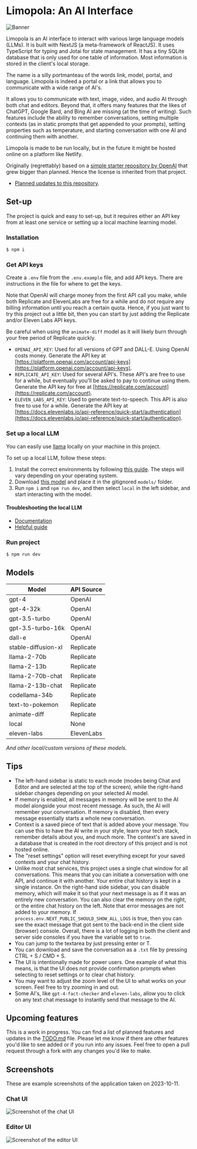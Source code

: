 # Limopola: An AI Interface

![Banner](./public/banner.png)

Limopola is an AI interface to interact with various large language models (LLMs). It is built with NextJS (a meta-framework of ReactJS). It uses TypeScript for typing and Jotai for state management. It has a tiny SQLite database that is only used for one table of information. Most information is stored in the client's local storage.

The name is a silly portmanteau of the words link, model, portal, and language. Limopola is indeed a portal or a link that allows you to communicate with a wide range of AI's.

It allows you to communicate with text, image, video, and audio AI through both chat and editors. Beyond that, it offers many features that the likes of ChatGPT, Google Bard, and Bing AI are missing (at the time of writing). Such features include the ability to remember conversations, setting multiple contexts (as in static prompts that get appended to your prompts), setting properties such as temperature, and starting conversation with one AI and continuing them with another.

Limopola is made to be run locally, but in the future it might be hosted online on a platform like Netlify.

Originally (regrettably) based on a [simple starter repository by OpenAI](https://github.com/openai/openai-quickstart-node) that grew bigger than planned. Hence the license is inherited from that project.

- [Planned updates to this repository](https://github.com/jacobbergdahl/limopola/blob/main/TODO.md).

## Set-up

The project is quick and easy to set-up, but it requires either an API key from at least one service or setting up a local machine learning model.

### Installation

```bash
$ npm i
```

### Get API keys

Create a `.env` file from the `.env.example` file, and add API keys. There are instructions in the file for where to get the keys.

Note that OpenAI will charge money from the first API call you make, while both Replicate and ElevenLabs are free for a while and do not require any billing information until you reach a certain quota. Hence, if you just want to try this project out a little bit, then you can start by just adding the Replicate and/or Eleven Labs API keys.

Be careful when using the `animate-diff` model as it will likely burn through your free period of Replicate quickly.

- `OPENAI_API_KEY`: Used for all versions of GPT and DALL-E. Using OpenAI costs money. Generate the API key at [https://platform.openai.com/account/api-keys](https://platform.openai.com/account/api-keys).
- `REPLICATE_API_KEY`: Used for several API's. These API's are free to use for a while, but eventually you'll be asked to pay to continue using them. Generate the API key for free at [https://replicate.com/account](https://replicate.com/account).
- `ELEVEN_LABS_API_KEY`: Used to generate text-to-speech. This API is also free to use for a while. Generate the API key at [https://docs.elevenlabs.io/api-reference/quick-start/authentication](https://docs.elevenlabs.io/api-reference/quick-start/authentication).

### Set up a local LLM

You can easily use [llama](https://ai.meta.com/resources/models-and-libraries/llama/) locally on your machine in this project.

To set up a local LLM, follow these steps:

1. Install the correct environments by following [this guide](https://github.com/cocktailpeanut/dalai#quickstart). The steps will vary depending on your operating system.
2. Download [this model](https://huggingface.co/TheBloke/airoboros-13b-gpt4-GGML/resolve/main/airoboros-13b-gpt4.ggmlv3.q4_0.bin) and place it in the gitignored `models/` folder.
3. Run `npm i` and `npm run dev`, and then select `local` in the left sidebar, and start interacting with the model.

#### Troubleshooting the local LLM

- [Documentation](https://llama-node.vercel.app/docs/start)
- [Helpful guide](https://blog.devgenius.io/how-to-generate-html-content-with-ai-using-llama-node-and-express-e1b1e0e1a55b)

### Run project

```bash
$ npm run dev
```

## Models

| Model               | API Source |
| ------------------- | ---------- |
| gpt-4               | OpenAI     |
| gpt-4-32k           | OpenAI     |
| gpt-3.5-turbo       | OpenAI     |
| gpt-3.5-turbo-16k   | OpenAI     |
| dall-e              | OpenAI     |
| stable-diffusion-xl | Replicate  |
| llama-2-70b         | Replicate  |
| llama-2-13b         | Replicate  |
| llama-2-70b-chat    | Replicate  |
| llama-2-13b-chat    | Replicate  |
| codellama-34b       | Replicate  |
| text-to-pokemon     | Replicate  |
| animate-diff        | Replicate  |
| local               | None       |
| eleven-labs         | ElevenLabs |

_And other local/custom versions of these models._

## Tips

- The left-hand sidebar is static to each mode (modes being Chat and Editor and are selected at the top of the screen), while the right-hand sidebar changes depending on your selected AI model.
- If memory is enabled, all messages in memory will be sent to the AI model alongside your most recent message. As such, the AI will remember your conversation. If memory is disabled, then every message essentially starts a whole new conversation.
- Context is a saved piece of text that is added above your message. You can use this to have the AI write in your style, learn your tech stack, remember details about you, and much more. The context's are saved in a database that is created in the root directory of this project and is not hosted online.
- The "reset settings" option will reset everything except for your saved contexts and your chat history.
- Unlike most chat services, this project uses a single chat window for all conversations. This means that you can initiate a conversation with one API, and continue it with another. Your entire chat history is kept in a single instance. On the right-hand side sidebar, you can disable memory, which will make it so that your next message is as if it was an entirely new conversation. You can also clear the memory on the right, or the entire chat history on the left. Note that error messages are not added to your memory. If `process.env.NEXT_PUBLIC_SHOULD_SHOW_ALL_LOGS` is true, then you can see the exact message that got sent to the back-end in the client side (browser) console. Overall, there is a lot of logging in both the client and server side consoles if you have the variable set to `true`.
- You can jump to the textarea by just pressing enter or T.
- You can download and save the conversation as a `.txt` file by pressing CTRL + S / CMD + S.
- The UI is intentionally made for power users. One example of what this means, is that the UI does not provide confirmation prompts when selecting to reset settings or to clear chat history.
- You may want to adjust the zoom level of the UI to what works on your screen. Feel free to try zooming in and out.
- Some AI's, like `gpt-4-fact-checker` and `eleven-labs`, allow you to click on any text chat message to instantly send that message to the AI.

## Upcoming features

This is a work in progress. You can find a list of planned features and updates in the [TODO.md](https://github.com/jacobbergdahl/limopola/blob/main/TODO.md) file. Please let me know if there are other features you'd like to see added or if you run into any issues. Feel free to open a pull request through a fork with any changes you'd like to make.

## Screenshots

These are example screenshots of the application taken on 2023-10-11.

### Chat UI

![Screenshot of the chat UI](./public/screenshot1.png)

### Editor UI

![Screenshot of the editor UI](./public/screenshot2.png)
